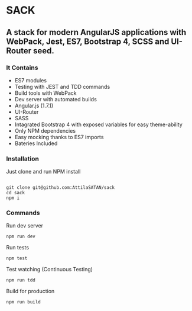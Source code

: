 # SACK


## A stack for modern AngularJS applications with WebPack, Jest, ES7, Bootstrap 4, SCSS and UI-Router seed.


### It Contains

* ES7 modules
* Testing with JEST and TDD commands
* Build tools with WebPack
* Dev server with automated builds
* Angular.js (1.7.1)
* UI-Router
* SASS
* Intagrated Bootstrap 4 with exposed variables for easy theme-ability
* Only NPM dependencies
* Easy mocking thanks to ES7 imports
* Bateries Included

### Installation

Just clone and run NPM install 


```

git clone git@github.com:AttilaSATAN/sack
cd sack
npm i

```

### Commands

Run dev server
```
npm run dev
```

Run tests
```
npm test
```

Test watching (Continuous Testing)
```
npm run tdd
```

Build for production
```
npm run build
```
